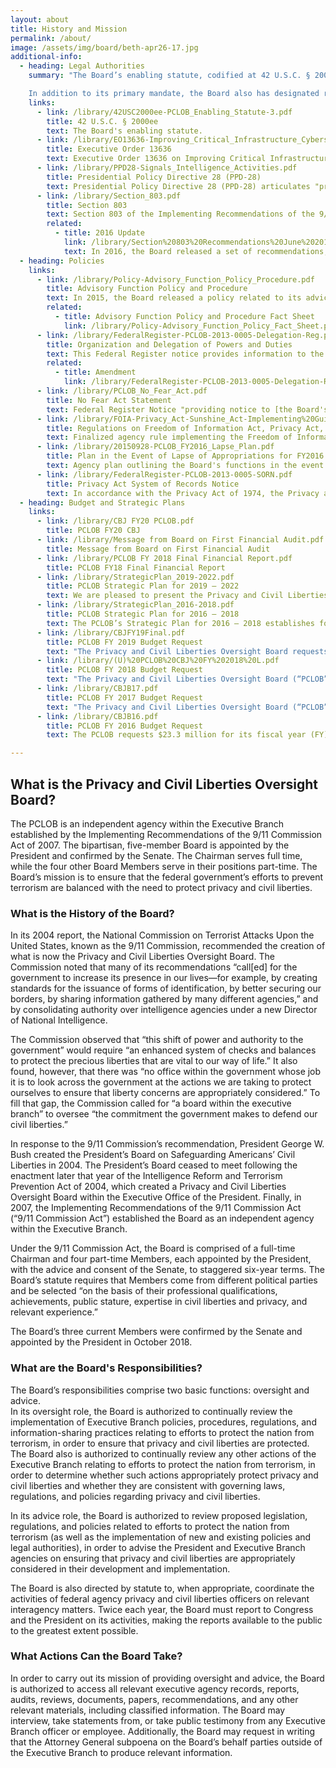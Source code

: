 ```yaml
---
layout: about
title: History and Mission
permalink: /about/
image: /assets/img/board/beth-apr26-17.jpg
additional-info:
  - heading: Legal Authorities
    summary: "The Board’s enabling statute, codified at 42 U.S.C. § 2000ee, vests it with two fundamental authorities: (1) to review and analyze actions the executive branch takes to protect the nation from terrorism, ensuring that the need for such actions is balanced with the need to protect privacy and civil liberties, and (2) to ensure that liberty concerns are appropriately considered in the development and implementation of laws, regulations, and policies related to efforts to protect the nation from terrorism.

    In addition to its primary mandate, the Board also has designated roles under the following legal authorities:"
    links:
      - link: /library/42USC2000ee-PCLOB_Enabling_Statute-3.pdf
        title: 42 U.S.C. § 2000ee
        text: The Board's enabling statute.
      - link: /library/EO13636-Improving_Critical_Infrastructure_Cybersecurity.pdf
        title: Executive Order 13636
        text: Executive Order 13636 on Improving Critical Infrastructure Cybersecurity, issued in February 2013, calls upon multiple agencies to research and create a Cybersecurity Framework to minimize the risk of a cyber attack on critical infrastructure. Section 5 of the executive order requires the Department of Homeland Security to prepare a report, in consultation with the PCLOB, recommending ways to mitigate the privacy and civil liberties risks created by cybersecurity measures adopted under the order. The report must be reviewed on an annual basis and revised as necessary.
      - link: /library/PPD28-Signals_Intelligence_Activities.pdf
        title: Presidential Policy Directive 28 (PPD-28)
        text: Presidential Policy Directive 28 (PPD-28) articulates "principles to guide why, whether, when, and how the United States conducts signals intelligence activities for authorized foreign intelligence and counterintelligence purposes." In the directive, the President encouraged the Board to provide him with an assessment of the implementation of any matters contained in the directive that fall within the Board’s mandate.
      - link: /library/Section_803.pdf
        title: Section 803
        text: Section 803 of the Implementing Recommendations of the 9/11 Commission Act directs the privacy and civil liberties officers of eight federal agencies – and any additional agency designated by the Board – to submit periodic reports to the PCLOB regarding the reviews they have undertaken during the reporting period, the type of advice provided and the response given to such advice, and the number and nature of the complaints received by the agency for alleged violations, along with a summary of the disposition of such complaints. The PCLOB's enabling statute directs the Board to receive these reports and, when appropriate, make recommendations to the privacy and civil liberties officers regarding their activities.
        related:
          - title: 2016 Update
            link: /library/Section%20803%20Recommendations%20June%202016.pdf
            text: In 2016, the Board released a set of recommendations, which were approved unanimously by the Board, to provide guidance to other federal agencies to improve the reports they file under Section 803.
  - heading: Policies
    links:
      - link: /library/Policy-Advisory_Function_Policy_Procedure.pdf
        title: Advisory Function Policy and Procedure
        text: In 2015, the Board released a policy related to its advice responsibilities. The document, which is titled, “Advisory Function Policy and Procedure,” is intended to clarify the Board’s advice function and thereby provide a clear path for federal agencies and components to engage with the Board in early stages of the process of a new agency policy, rule, or regulation being developed.
        related:
          - title: Advisory Function Policy and Procedure Fact Sheet
            link: /library/Policy-Advisory_Function_Policy_Fact_Sheet.pdf
      - link: /library/FederalRegister-PCLOB-2013-0005-Delegation-Reg.pdf
        title: Organization and Delegation of Powers and Duties
        text: This Federal Register notice provides information to the public about the Board’s organization, function, and operations.
        related:
          - title: Amendment
            link: /library/FederalRegister-PCLOB-2013-0005-Delegation-Reg-Amendment.pdf
      - link: /library/PCLOB_No_Fear_Act.pdf
        title: No Fear Act Statement
        text: Federal Register Notice "providing notice to [the Board's] employees, former employees, and applicants for Board employment about the rights and remedies available to them under the federal anti-discrimination, whistleblower protection, and retaliation laws."
      - link: /library/FOIA-Privacy_Act-Sunshine_Act-Implementing%20Guidelines.pdf
        title: Regulations on Freedom of Information Act, Privacy Act, and Sunshine Act
        text: Finalized agency rule implementing the Freedom of Information Act, the Privacy Act of 1974, and the Government in the Sunshine Act. This rule describes the procedures for members of the public to request access to PCLOB records. In addition, this rule also includes procedures for the Board’s responses to these requests, including the timeframe for response and applicable fees.
      - link: /library/20150928-PCLOB_FY2016_Lapse_Plan.pdf
        title: Plan in the Event of Lapse of Appropriations for FY2016
        text: Agency plan outlining the Board's functions in the event of a lapse in appropriations for Fiscal Year 2016.
      - link: /library/FederalRegister-PCLOB-2013-0005-SORN.pdf
        title: Privacy Act System of Records Notice
        text: In accordance with the Privacy Act of 1974, the Privacy and Civil Liberties Oversight Board created a system of records titled, "PCLOB–1, Freedom of Information Act and Privacy Act Request Files."
  - heading: Budget and Strategic Plans
    links:
      - link: /library/CBJ FY20 PCLOB.pdf
        title: PCLOB FY20 CBJ
      - link: /library/Message from Board on First Financial Audit.pdf
        title: Message from Board on First Financial Audit
      - link: /library/PCLOB FY 2018 Final Financial Report.pdf
        title: PCLOB FY18 Final Financial Report
      - link: /library/StrategicPlan_2019-2022.pdf
        title: PCLOB Strategic Plan for 2019 – 2022
        text: We are pleased to present the Privacy and Civil Liberties Oversight Board’s Strategic Plan for Fiscal Years 2019-2022. This plan will guide our work to help ensure that efforts by the Executive Branch to protect the nation against terrorism appropriately protect privacy and civil liberties.
      - link: /library/StrategicPlan_2016-2018.pdf
        title: PCLOB Strategic Plan for 2016 – 2018
        text: The PCLOB’s Strategic Plan for 2016 – 2018 establishes four strategic goals to support the agency’s mission and guide its efforts through 2018. These cover the Board’s oversight reviews; its advice to the President and other elements of the executive branch; its strategies to inform Congress, the President, and the public; and the Board’s continued focus on refining the agency’s own capabilities and internal procedures.
      - link: /library/CBJFY19Final.pdf
        title: PCLOB FY 2019 Budget Request
        text: "The Privacy and Civil Liberties Oversight Board requests $5 million for its FY 2019 Budget Request. This Request represents a $3 million decrease from the FY 2018 Request level. Due to projected cost avoidances resulting in lower costs related to personnel and office rent, the PCLOB can continue to operate fully in FY 2019 with a lower base funding level. PCLOB’s significant decrease in its Request from previous years is intended to enable the agency to spend carryover funds generated, in part, from its sub quorum status. The FY 2019 Request will allow the PCLOB to continue to execute its statutory mission: to conduct oversight and provide advice to ensure that efforts taken by the executive branch to protect the nation from terrorism are appropriately balanced with the need to protect privacy and civil liberties."
      - link: /library/(U)%20PCLOB%20CBJ%20FY%202018%20L.pdf
        title: PCLOB FY 2018 Budget Request
        text: "The Privacy and Civil Liberties Oversight Board (“PCLOB” or the “Board”) requests $8 million (and no new positions) for its FY 2018 Budget Request. The PCLOB’s FY 2018 Request will allow the PCLOB to continue fulfilling its mission requirements: to conduct oversight and provide advice to ensure that efforts taken by the executive branch to protect the nation from terrorism are appropriately balanced with the need to protect privacy and civil liberties, while operating as an established agency with a growing infrastructure and increasingly comprehensive operating policies and procedures."
      - link: /library/CBJB17.pdf
        title: PCLOB FY 2017 Budget Request
        text: "The Privacy and Civil Liberties Oversight Board (“PCLOB” or the “Board”) requests $10,081 thousand (and no new positions) for its fiscal year (“FY”) 2017 budget request. This request would sustain the funding level set in the Board’s FY 2016 budget request with no requested increase to resources. The FY 2017 budget will allow the Board to continue its statutory mission: to conduct oversight and provide advice to ensure that efforts taken by the executive branch to protect the nation from terrorism are appropriately balanced with the need to protect privacy and civil liberties."
      - link: /library/CBJB16.pdf
        title: PCLOB FY 2016 Budget Request
        text: The PCLOB requests $23.3 million for its fiscal year (FY) 2016 budget request. This request represents an increase of $15.8 million over the Board’s FY 2015 budget. This change between FY 2015 and FY 2016 not only includes an increase of 12 positions, but is due primarily to a one-time increase of $13.2 million for the Board’s required physical move in 2016. The funding requested for the 2016 move is a one-time expense which is required because the building housing the Board’s current office is being torn down, and the Board must move to a new location where it can handle classified information and operate in a Sensitive Compartmented Information Facility (SCIF).

---
```


## What is the Privacy and Civil Liberties Oversight Board?
The PCLOB is an independent agency within the Executive Branch established by the Implementing Recommendations of the 9/11 Commission Act of 2007. The bipartisan, five-member Board is appointed by the President and confirmed by the Senate. The Chairman serves full time, while the four other Board Members serve in their positions part-time. The Board’s mission is to ensure that the federal government’s efforts to prevent terrorism are balanced with the need to protect privacy and civil liberties.​


### What is the History of the Board?
In its 2004 report, the National Commission on Terrorist Attacks Upon the United States, known as the 9/11 Commission, recommended the creation of what is now the Privacy and Civil Liberties Oversight Board. The Commission noted that many of its recommendations “call[ed] for the government to increase its presence in our lives—for example, by creating standards for the issuance of forms of identification, by better securing our borders, by sharing information gathered by many different agencies,” and by consolidating authority over intelligence agencies under a new Director of National Intelligence.  

The Commission observed that “this shift of power and authority to the government” would require “an enhanced system of checks and balances to protect the precious liberties that are vital to our way of life.” It also found, however, that there was “no office within the government whose job it is to look across the government at the actions we are taking to protect ourselves to ensure that liberty concerns are appropriately considered.” To fill that gap, the Commission called for “a board within the executive branch” to oversee “the commitment the government makes to defend our civil liberties.”   

In response to the 9/11 Commission’s recommendation, President George W. Bush created the President’s Board on Safeguarding Americans’ Civil Liberties in 2004. The President’s Board ceased to meet following the enactment later that year of the Intelligence Reform and Terrorism Prevention Act of 2004, which created a Privacy and Civil Liberties Oversight Board within the Executive Office of the President. Finally, in 2007, the Implementing Recommendations of the 9/11 Commission Act (“9/11 Commission Act”) established the Board as an independent agency within the Executive Branch.   

Under the 9/11 Commission Act, the Board is comprised of a full-time Chairman and four part-time Members, each appointed by the President, with the advice and consent of the Senate, to staggered six-year terms. The Board’s statute requires that Members come from different political parties and be selected “on the basis of their professional qualifications, achievements, public stature, expertise in civil liberties and privacy, and relevant experience.”    

The Board’s three current Members were confirmed by the Senate and appointed by the President in October 2018.


### What are the Board's Responsibilities?
The Board’s responsibilities comprise two basic functions: oversight and advice.  
In its oversight role, the Board is authorized to continually review the implementation of Executive Branch policies, procedures, regulations, and information-sharing practices relating to efforts to protect the nation from terrorism, in order to ensure that privacy and civil liberties are protected. The Board also is authorized to continually review any other actions of the Executive Branch relating to efforts to protect the nation from terrorism, in order to determine whether such actions appropriately protect privacy and civil liberties and whether they are consistent with governing laws, regulations, and policies regarding privacy and civil liberties. 

In its advice role, the Board is authorized to review proposed legislation, regulations, and policies related to efforts to protect the nation from terrorism (as well as the implementation of new and existing policies and legal authorities), in order to advise the President and Executive Branch agencies on ensuring that privacy and civil liberties are appropriately considered in their development and implementation.  

The Board is also directed by statute to, when appropriate, coordinate the activities of federal agency privacy and civil liberties officers on relevant interagency matters. Twice each year, the Board must report to Congress and the President on its activities, making the reports available to the public to the greatest extent possible.


### What Actions Can the Board Take?
In order to carry out its mission of providing oversight and advice, the Board is authorized to access all relevant executive agency records, reports, audits, reviews, documents, papers, recommendations, and any other relevant materials, including classified information. The Board may interview, take statements from, or take public testimony from any Executive Branch officer or employee. Additionally, the Board may request in writing that the Attorney General subpoena on the Board’s behalf parties outside of the Executive Branch to produce relevant information.
